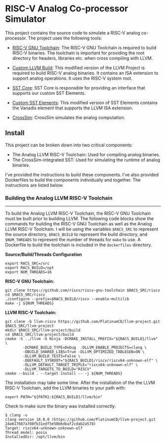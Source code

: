 # RISC-V Analog Co-processor Simulator

This project contains the source code to simulate a RISC-V analog co-processor. The project uses the following tools:

- [RISC-V GNU Toolchain](https://github.com/riscv/riscv-gnu-toolchain): The RISC-V GNU Toolchain is required to build RISC-V binaries. The toolchain is important for providing the root directory for headers, libraries etc. when cross compiling with LLVM.

- [Custom LLVM Build](https://github.com/PlatinumCD/llvm-project/tree/llvm-riscv): This modified version of the LLVM Project is required to build RISC-V analog binaries. It contains an ISA extension to support analog operations. It uses the RISC-V system root.

- [SST Core](https://github.com/sstsimulator/sst-core): SST Core is responsible for providing an interface that supports our custom SST Elements. 

- [Custom SST Elements](https://github.com/PlatinumCD/sst-elements/tree/basic_rocc): This modified version of SST Elements contains the Vanadis element that supports the LLVM ISA extension.  

- [CrossSim](https://github.com/sandialabs/cross-sim): CrossSim simulates the analog computation. 

## Install

This project can be broken down into two critical components:

- The Analog LLVM RISC-V Toolchain: Used for compiling analog binaries.
- The CrossSim-integrated SST: Used for simulating the runtime of analog binaries.

I've provided the instructions to build these components. I've also provided Dockerfiles to build the components individually and together. The instructions are listed below:

### Building the Analog LLVM RISC-V Toolchain
---

To build the Analog LLVM RISC-V Toolchain, the RISC-V GNU Toolchain must be built prior to building LLVM. The following code blocks show the commands for building the RISC-V GNU Toolchain as well as the Analog LLVM RISC-V Toolchain. I will be using the variables `$RACS_SRC` to represent the source directory, `$RACS_BUILD` to represent the build directory, and `$NUM_THREADS` to represent the number of threads for `make` to use. A Dockerfile to build the toolchain is included in the `dockerfiles` directory. 

__Source/Build/Threads Configuration__
```
export RACS_SRC=/src
export RACS_BUILD=/opt
export NUM_THREADS=16
```

__RISC-V GNU Toolchain:__
```
git clone https://github.com/riscv/riscv-gnu-toolchain $RACS_SRC/riscv
cd $RACS_SRC/riscv
./configure --prefix=$RACS_BUILD/riscv --enable-multilib
make -j ${NUM_THREADS}
```

__LLVM RISC-V Toolchain:__
```
git clone -b llvm-riscv https://github.com/PlatinumCD/llvm-project.git $RACS_SRC/llvm-project
mkdir $RACS_SRC/llvm-project/build
cd $RACS_SRC/llvm-project/build
cmake -S ../llvm -G Ninja -DCMAKE_INSTALL_PREFIX="${RACS_BUILD}/llvm" \
        -DCMAKE_BUILD_TYPE=Debug  -DLLVM_ENABLE_PROJECTS=clang \
        -DBUILD_SHARED_LIBS=True -DLLVM_OPTIMIZED_TABLEGEN=ON \
        -DLLVM_BUILD_TESTS=False \
        -DDEFAULT_SYSROOT="${RACS_BUILD}/riscv/riscv64-unknown-elf" \
        -DLLVM_DEFAULT_TARGET_TRIPLE="riscv64-unknown-elf" \
        -DLLVM_TARGETS_TO_BUILD="RISCV"
cmake --build . --target install -- -j ${NUM_THREADS}
```

The installation may take some time. After the installation of the the LLVM RISC-V Toolchain, add the LLVM binaries to your path with:
```
export PATH="${PATH}:${RACS_BUILD}/llvm/bin"
```

Check to make sure the binary was installed correctly:
```
$ clang -v
clang version 18.0.0 (https://github.com/PlatinumCD/llvm-project.git 24a617687a708fb31edf5e58b6dbaf2cdab2a578)
Target: riscv64-unknown-unknown-elf
Thread model: posix
InstalledDir: /opt/llvm/bin
```

